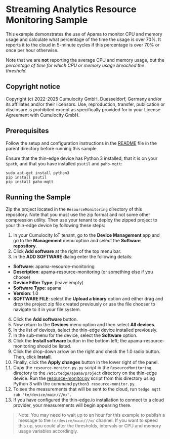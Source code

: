 # Streaming Analytics Resource Monitoring Sample

This example demonstrates the use of Apama to monitor CPU and memory usage and calculate 
what percentage of the time the usage is over 70%. It reports it to the cloud 
in 5-minute cycles if this percentage is over 70% or once per hour otherwise.

Note that we are __not__ reporting the average CPU and memory usage, but the _percentage of time for 
which CPU or memory usage breached the threshold._

## Copyright notice

Copyright (c) 2022-2025 Cumulocity GmbH, Duesseldorf, Germany and/or its affiliates and/or their licensors.
Use, reproduction, transfer, publication or disclosure is prohibited except as specifically provided for in your License Agreement with Cumulocity GmbH.

## Prerequisites

Follow the setup and configuration instructions in the [README](../README.md)
file in the parent directory before running this sample.

Ensure that the thin-edge device has Python 3 installed, that it is on your
`$path`, and that you have installed `psutil` and `paho-mqtt`:
```
sudo apt-get install python3
pip install psutil
pip install paho-mqtt
```

## Running the Sample

Zip the project located in the `ResourceMonitoring` directory of this repository. Note that you must use the zip format and not some other compression utility. Then use your tenant to deploy the zipped project to your thin-edge device by following these steps:

1. In your Cumulocity IoT tenant, go to the **Device Management** app and go to the **Management** menu option and select the **Software repository**.
2. Click **Add software** at the right of the top menu bar. 
3. In the **ADD SOFTWARE** dialog enter the following details:
- **Software**: apama-resource-monitoring
- **Description**: apama-resource-monitoring (or something else if you choose)
- **Device Filter Type**: (leave empty)
- **Software Type**: apama
- **Version**: 1.0
- **SOFTWARE FILE**: select the **Upload a binary** option and either drag and drop the project zip file created previously or use the file chooser to navigate to it in your file system. 
4. Click the **Add software** button.
5. Now return to the **Devices** menu option and then select **All devices**.
6. In the list of devices, select the thin-edge device installed previously.
7. In the sub-menu for the device, select the **Software** option.
8. Click the **Install software** button in the bottom left; the apama-resource-monitoring should be listed.
9. Click the drop-down arrow on the right and check the 1.0 radio button. Then, click **Install**.
10. Finally, click the **Apply changes** button in the lower right of the panel.
11. Copy the  `resource-monitor.py.py` script in the `ResourceMonitoring` directory to the
`/etc/tedge/apama/project` directory on the thin-edge device. Run the [resource-monitor.py](resource-monitor.py) script from this directory using Python 3
with the command `python3 resource-monitor.py`.
12. To see the measurements that will be sent to the cloud, run `tedge mqtt sub 'te/device/main///m/'`.
13. If you have configured the thin-edge.io installation to connect to a cloud provider, your measurements 
will begin appearing there.

> Note: You may need to wait up to an hour for this
example to publish a message to the `te/device/main///m/`
channel. If you want to speed this up, you could alter
the thresholds, intervals or CPU and memory usage
variables accordingly.

